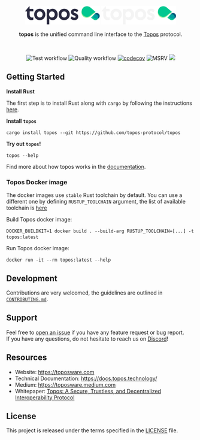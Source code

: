 <div id="top"></div>
<!-- PROJECT LOGO -->
<br />
<div align="center">

  <img src="./.github/assets/topos_logo.png#gh-light-mode-only" alt="Logo" width="200">
  <img src="./.github/assets/topos_logo_dark.png#gh-dark-mode-only" alt="Logo" width="200">

<br />

<p align="center">
<b>topos</b> is the unified command line interface to the <a href="https://docs.topos.technology/">Topos</a> protocol.
</p>
</div>

<br />

<div align="center">

![Test workflow](https://github.com/topos-protocol/topos/actions/workflows/test.yml/badge.svg)
![Quality workflow](https://github.com/topos-protocol/topos/actions/workflows/quality.yml/badge.svg)
[![codecov](https://codecov.io/gh/topos-protocol/topos/branch/main/graph/badge.svg?token=FOH2B2GRL9)](https://codecov.io/gh/topos-protocol/topos)
![MSRV](https://img.shields.io/badge/MSRV-1.71.1-blue?labelColor=1C2C2E&logo=Rust)
[![](https://dcbadge.vercel.app/api/server/7HZ8F8ykBT?style=flat)](https://discord.gg/7HZ8F8ykBT)

</div>

## Getting Started






**Install Rust**

The first step is to install Rust along with `cargo` by following the instructions [here](https://doc.rust-lang.org/book/ch01-01-installation.html#installing-rustup-on-linux-or-macos).

**Install `topos`**

```
cargo install topos --git https://github.com/topos-protocol/topos
```

**Try out `topos`!**

```
topos --help
```

Find more about how topos works in the [documentation](https://docs.topos.technology/).

### Topos Docker image

The docker images use `stable` Rust toolchain by default. You can use a different one by defining `RUSTUP_TOOLCHAIN` argument, the list of available toolchain is [here](https://github.com/topos-protocol/topos-ci-docker/pkgs/container/rust_builder)

Build Topos docker image:

```
DOCKER_BUILDKIT=1 docker build . --build-arg RUSTUP_TOOLCHAIN=[...] -t topos:latest
```
Run Topos docker image:

```
docker run -it --rm topos:latest --help
```


## Development

Contributions are very welcomed, the guidelines are outlined in [`CONTRIBUTING.md`](https://github.com/topos-protocol/.github/blob/main/CONTRIBUTING.md).<br />

## Support

Feel free to [open an issue](https://github.com/topos-protocol/topos/issues/new) if you have any feature request or bug report.<br />
If you have any questions, do not hesitate to reach us on [Discord](https://discord.gg/7HZ8F8ykBT)!

## Resources

- Website: <https://toposware.com>
- Technical Documentation: <https://docs.topos.technology/>
- Medium: <https://toposware.medium.com>
- Whitepaper: [Topos: A Secure, Trustless, and Decentralized
  Interoperability Protocol](https://arxiv.org/pdf/2206.03481.pdf)

## License

This project is released under the terms specified in the [LICENSE](LICENSE) file.
